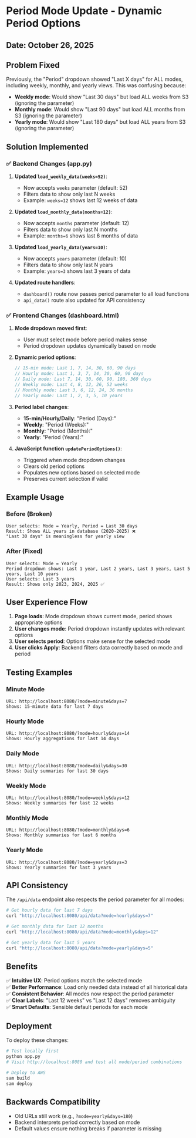 # Period Mode Update - Dynamic Period Options

## Date: October 26, 2025

## Problem Fixed

Previously, the "Period" dropdown showed "Last X days" for ALL modes, including weekly, monthly, and yearly views. This was confusing because:

- **Weekly mode**: Would show "Last 30 days" but load ALL weeks from S3 (ignoring the parameter)
- **Monthly mode**: Would show "Last 90 days" but load ALL months from S3 (ignoring the parameter)  
- **Yearly mode**: Would show "Last 180 days" but load ALL years from S3 (ignoring the parameter)

## Solution Implemented

### ✅ Backend Changes (app.py)

1. **Updated `load_weekly_data(weeks=52)`**:
   - Now accepts `weeks` parameter (default: 52)
   - Filters data to show only last N weeks
   - Example: `weeks=12` shows last 12 weeks of data

2. **Updated `load_monthly_data(months=12)`**:
   - Now accepts `months` parameter (default: 12)
   - Filters data to show only last N months
   - Example: `months=6` shows last 6 months of data

3. **Updated `load_yearly_data(years=10)`**:
   - Now accepts `years` parameter (default: 10)
   - Filters data to show only last N years
   - Example: `years=3` shows last 3 years of data

4. **Updated route handlers**:
   - `dashboard()` route now passes period parameter to all load functions
   - `api_data()` route also updated for API consistency

### ✅ Frontend Changes (dashboard.html)

1. **Mode dropdown moved first**:
   - User must select mode before period makes sense
   - Period dropdown updates dynamically based on mode

2. **Dynamic period options**:
   ```javascript
   // 15-min mode: Last 1, 7, 14, 30, 60, 90 days
   // Hourly mode: Last 1, 3, 7, 14, 30, 60, 90 days  
   // Daily mode: Last 7, 14, 30, 60, 90, 180, 360 days
   // Weekly mode: Last 4, 8, 12, 26, 52 weeks
   // Monthly mode: Last 3, 6, 12, 24, 36 months
   // Yearly mode: Last 1, 2, 3, 5, 10 years
   ```

3. **Period label changes**:
   - **15-min/Hourly/Daily**: "Period (Days):"
   - **Weekly**: "Period (Weeks):"
   - **Monthly**: "Period (Months):"
   - **Yearly**: "Period (Years):"

4. **JavaScript function `updatePeriodOptions()`**:
   - Triggered when mode dropdown changes
   - Clears old period options
   - Populates new options based on selected mode
   - Preserves current selection if valid

## Example Usage

### Before (Broken)
```
User selects: Mode = Yearly, Period = Last 30 days
Result: Shows ALL years in database (2020-2025) ❌
"Last 30 days" is meaningless for yearly view
```

### After (Fixed)
```
User selects: Mode = Yearly
Period dropdown shows: Last 1 year, Last 2 years, Last 3 years, Last 5 years, Last 10 years
User selects: Last 3 years
Result: Shows only 2023, 2024, 2025 ✅
```

## User Experience Flow

1. **Page loads**: Mode dropdown shows current mode, period shows appropriate options
2. **User changes mode**: Period dropdown instantly updates with relevant options
3. **User selects period**: Options make sense for the selected mode
4. **User clicks Apply**: Backend filters data correctly based on mode and period

## Testing Examples

### Minute Mode
```
URL: http://localhost:8080/?mode=minute&days=7
Shows: 15-minute data for last 7 days
```

### Hourly Mode
```
URL: http://localhost:8080/?mode=hourly&days=14
Shows: Hourly aggregations for last 14 days
```

### Daily Mode
```
URL: http://localhost:8080/?mode=daily&days=30
Shows: Daily summaries for last 30 days
```

### Weekly Mode
```
URL: http://localhost:8080/?mode=weekly&days=12
Shows: Weekly summaries for last 12 weeks
```

### Monthly Mode
```
URL: http://localhost:8080/?mode=monthly&days=6
Shows: Monthly summaries for last 6 months
```

### Yearly Mode
```
URL: http://localhost:8080/?mode=yearly&days=3
Shows: Yearly summaries for last 3 years
```

## API Consistency

The `/api/data` endpoint also respects the period parameter for all modes:

```bash
# Get hourly data for last 7 days
curl "http://localhost:8080/api/data?mode=hourly&days=7"

# Get monthly data for last 12 months
curl "http://localhost:8080/api/data?mode=monthly&days=12"

# Get yearly data for last 5 years
curl "http://localhost:8080/api/data?mode=yearly&days=5"
```

## Benefits

✅ **Intuitive UX**: Period options match the selected mode  
✅ **Better Performance**: Load only needed data instead of all historical data  
✅ **Consistent Behavior**: All modes now respect the period parameter  
✅ **Clear Labels**: "Last 12 weeks" vs "Last 12 days" removes ambiguity  
✅ **Smart Defaults**: Sensible default periods for each mode  

## Deployment

To deploy these changes:

```bash
# Test locally first
python app.py
# Visit http://localhost:8080 and test all mode/period combinations

# Deploy to AWS
sam build
sam deploy
```

## Backwards Compatibility

- Old URLs still work (e.g., `?mode=yearly&days=180`)
- Backend interprets period correctly based on mode
- Default values ensure nothing breaks if parameter is missing
